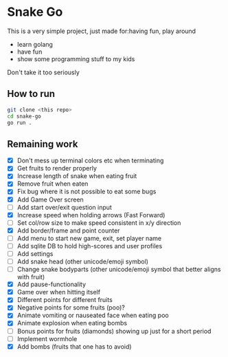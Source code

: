 # Snake Go

This is a very simple project, just made for:having fun, play around

- learn golang
- have fun
- show some programming stuff to my kids

Don't take it too seriously

## How to run

```bash
git clone <this repo>
cd snake-go
go run .
```

## Remaining work

- [x] Don't mess up terminal colors etc when terminating
- [x] Get fruits to render properly
- [x] Increase length of snake when eating fruit
- [x] Remove fruit when eaten
- [x] Fix bug where it is not possible to eat some bugs
- [x] Add Game Over screen
- [ ] Add start over/exit question input
- [x] Increase speed when holding arrows (Fast Forward)
- [ ] Set col/row size to make speed consistent in x/y direction
- [x] Add border/frame and point counter
- [ ] Add menu to start new game, exit, set player name
- [ ] Add sqlite DB to hold high-scores and user profiles
- [ ] Add settings
- [ ] Add snake head (other unicode/emoji symbol)
- [ ] Change snake bodyparts (other unicode/emoji symbol that better aligns with fruit)
- [x] Add pause-functionality
- [x] Game over when hitting itself
- [x] Different points for different fruits
- [x] Negative points for some fruits (poo)?
- [x] Animate vomiting or nauseated face when eating poo
- [x] Animate explosion when eating bombs
- [ ] Bonus points for fruits (diamonds) showing up just for a short period
- [ ] Implement wormhole
- [x] Add bombs (fruits that one has to avoid)